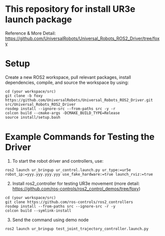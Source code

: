 # This repository for install UR3e launch package
  Reference & More Detail: https://github.com/UniversalRobots/Universal_Robots_ROS2_Driver/tree/foxy

# Setup
  Create a new ROS2 workspace, pull relevant packages, install dependencies, compile, and source the workspace by using:
```
cd (your workspace/src)
git clone -b foxy https://github.com/UniversalRobots/Universal_Robots_ROS2_Driver.git src/Universal_Robots_ROS2_Driver
rosdep install --ignore-src --from-paths src -y -r
colcon build --cmake-args -DCMAKE_BUILD_TYPE=Release
source install/setup.bash
```
# Example Commands for Testing the Driver 
1. To start the robot driver and controllers, use:
```
ros2 launch ur_bringup ur_control.launch.py ur_type:=ur5e robot_ip:=yyy.yyy.yyy.yyy use_fake_hardware:=true launch_rviz:=true
```
2. Install ros2_controller for testing UR3e movement (more detail: https://github.com/ros-controls/ros2_control_demos/tree/foxy)
```
cd (your workspace/src)
git clone https://github.com/ros-controls/ros2_controllers
rosdep install --from-paths src --ignore-src -r -y
colcon build --symlink-install
```
3. Send the command using demo node
```
ros2 launch ur_bringup test_joint_trajectory_controller.launch.py
```
